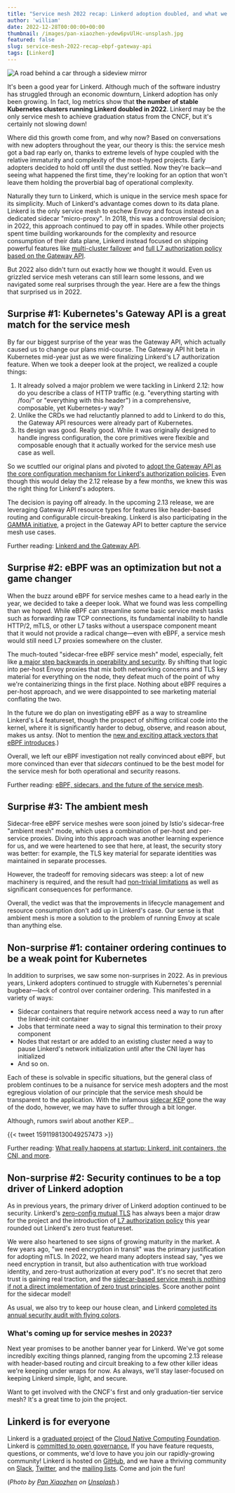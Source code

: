 ```yaml
---
title: "Service mesh 2022 recap: Linkerd adoption doubled, and what we learned about eBPF, the Gateway API, and more"
author: 'william'
date: 2022-12-28T00:00:00+00:00
thumbnail: /images/pan-xiaozhen-ydew6pvUlHc-unsplash.jpg
featured: false
slug: service-mesh-2022-recap-ebpf-gateway-api
tags: [Linkerd]
---
```


![A road behind a car through a sideview mirror](/images/pan-xiaozhen-ydew6pvUlHc-unsplash.jpg
)

It's been a good year for Linkerd. Although much of the software industry has
struggled through an economic downturn, Linkerd adoption has only been growing.
In fact, log metrics show that **the number of stable Kubernetes clusters
running Linkerd doubled in 2022**. Linkerd may be the only service mesh to
achieve graduation status from the CNCF, but it's certainly not slowing down!

Where did this growth come from, and why now? Based on conversations with new
adopters throughout the year, our theory is this: the service mesh got a bad rap
early on, thanks to extreme levels of hype coupled with the relative immaturity
and complexity of the most-hyped projects. Early adopters decided to hold off
until the dust settled. Now they're back—and seeing what happened the first
time, they're looking for an option that won't leave them holding the proverbial
bag of operational complexity.

Naturally they turn to Linkerd, which is unique in the service mesh space for
its simplicity. Much of Linkerd's advantage comes down to its data plane.
Linkerd is the only service mesh to eschew Envoy and focus instead on a
dedicated sidecar "micro-proxy". In 2018, this was a controversial decision; in
2022, this approach continued to pay off in spades. While other projects spent
time building workarounds for the complexity and resource consumption of their
data plane, Linkerd instead focused on shipping powerful features like
[multi-cluster
failover](https://linkerd.io/2022/03/09/announcing-automated-multi-cluster-failover-for-kubernetes/)
and [full L7 authorization policy based on the Gateway
API](https://buoyant.io/blog/announcing-linkerd-2-12).

But 2022 also didn't turn out exactly how we thought it would. Even us grizzled
service mesh veterans can still learn some lessons, and we navigated some real
surprises through the year. Here are a few the things that surprised us in 2022.

## Surprise #1: Kubernetes's Gateway API is a great match for the service mesh

By far our biggest surprise of the year was the Gateway API, which actually
caused us to change our plans mid-course. The Gateway API hit beta in Kubernetes
mid-year just as we were finalizing Linkerd's L7 authorization feature. When we
took a deeper look at the project, we realized a couple things:

1. It already solved a major problem we were tackling in Linkerd 2.12: how do
   you describe a class of HTTP traffic (e.g. "everything starting with /foo/"
   or "everything with this header") in a comprehensive, composable, yet
   Kubernetes-y way?
2. Unlike the CRDs we had reluctantly planned to add to Linkerd to do this, the
   Gateway API resources were already part of Kubernetes.
3. Its design was good. Really good. While it was originally designed to handle
   ingress configuration, the core primitives were flexible and composable
   enough that it actually worked for the service mesh use case as well.

So we scuttled our original plans and pivoted to [adopt the Gateway API as the
core configuration mechanism for Linkerd's authorization
policies](https://buoyant.io/blog/linkerd-and-the-gateway-api). Even though this
would delay the 2.12 release by a few months, we knew this was the right thing
for Linkerd's adopters.

The decision is paying off already. In the upcoming 2.13 release, we are
leveraging Gateway API resource types for features like header-based routing and
configurable circuit-breaking. Linkerd is also participating in the [GAMMA
initiative](https://gateway-api.sigs.k8s.io/contributing/gamma/), a project in
the Gateway API to better capture the service mesh use cases.

Further reading: [Linkerd and the Gateway
API](https://buoyant.io/blog/linkerd-and-the-gateway-api).

## Surprise #2: eBPF was an optimization but not a game changer

When the buzz around eBPF for service meshes came to a head early in the year,
we decided to take a deeper look. What we found was less compelling than we
hoped. While eBPF can streamline some basic service mesh tasks such as
forwarding raw TCP connections, its fundamental inability to handle HTTP/2,
mTLS, or other L7 tasks without a userspace component meant that it would not
provide a radical change—even with eBPF, a service mesh would still need L7
proxies somewhere on the cluster.

The much-touted "sidecar-free eBPF service mesh" model, especially, felt like [a
major step backwards in operability and
security](https://buoyant.io/blog/ebpf-sidecars-and-the-future-of-the-service-mesh).
By shifting that logic into per-host Envoy proxies that mix both networking
concerns and TLS key material for everything on the node, they defeat much of
the point of why we're containerizing things in the first place. Nothing about
eBPF requires a per-host approach, and we were disappointed to see marketing
material conflating the two.

In the future we do plan on investigating eBPF as a way to streamline Linkerd's
L4 featureset, though the prospect of shifting critical code into the kernel,
where it is significantly harder to debug, observe, and reason about, makes us
antsy. (Not to mention the [new and exciting attack vectors that eBPF
introduces](https://pentera.io/blog/the-good-bad-and-compromisable-aspects-of-linux-ebpf/).)

Overall, we left our eBPF investigation not really convinced about eBPF, but
more convinced than ever that _sidecars_ continued to be the best model for the
service mesh for both operational and security reasons.

Further reading: [eBPF, sidecars, and the future of the service
mesh](https://buoyant.io/blog/ebpf-sidecars-and-the-future-of-the-service-mesh).

## Surprise #3: The ambient mesh

Sidecar-free eBPF service meshes were soon joined by Istio's sidecar-free
"ambient mesh" mode, which uses a combination of per-host and per-service
proxies. Diving into this approach was another learning experience for us, and
we were heartened to see that here, at least, the security story was better: for
example, the TLS key material for separate identities was maintained in separate
processes.

However, the tradeoff for removing sidecars was steep: a lot of new machinery is
required, and the result had [non-trivial
limitations](https://github.com/istio/istio/tree/experimental-ambient#limitations)
as well as significant consequences for performance.

Overall, the vedict was that the improvements in lifecycle management and
resource consumption don't add up in Linkerd's case. Our sense is that ambient
mesh is more a solution to the problem of running Envoy at scale than anything
else.

## Non-surprise #1: container ordering continues to be a weak point for Kubernetes

In addition to surprises, we saw some non-surprises in 2022. As in previous
years, Linkerd adopters continued to struggle with Kubernetes's perennial
bugbear—lack of control over container ordering.  This manifested in a variety
of ways:

* Sidecar containers that require network access need a way to run after the
  linkerd-init container
* Jobs that terminate need a way to signal this termination to their proxy
  component
* Nodes that restart or are added to an existing cluster need a way to pause
  Linkerd's network initialization until after the CNI layer has initialized
* And so on.

Each of these is solvable in specific situations, but the general class of
problem continues to be a nuisance for service mesh adopters and the most
egregious violation of our principle that the service mesh should be transparent
to the application. With the infamous [sidecar
KEP](https://github.com/kubernetes/enhancements/issues/753) gone the way of the
dodo, however, we may have to suffer through a bit longer.

Although, rumors swirl about another KEP...

{{< tweet 1591198130049257473 >}}

Further reading: [What really happens at startup: Linkerd, init containers, the
CNI, and
more](https://linkerd.io/2022/12/01/what-really-happens-at-startup-linkerd-init-containers-the-cni-and-more/).

## Non-surprise #2: Security continues to be a top driver of Linkerd adoption

As in previous years, the primary driver of Linkerd adoption continued to be
security. Linkerd's [zero-config mutual
TLS](https://linkerd.io/2.12/features/automatic-mtls/) has always been a major
draw for the project and the introduction of [L7 authorization
policy](https://buoyant.io/blog/announcing-linkerd-2-12) this year rounded out
Linkerd's zero trust featureset.

We were also heartened to see signs of growing maturity in the market. A few
years ago, "we need encryption in transit" was the primary justification for
adopting mTLS. In 2022, we heard many adopters instead say, "yes we need
encryption in transit, but also authentication with true workload identity, and
zero-trust authorization at every pod". It's no secret that zero trust is
gaining real traction, and the [sidecar-based service mesh is nothing if not a
direct implementation of zero trust
principles](https://buoyant.io/resources/zero-trust-in-kubernetes-with-linkerd).
Score another point for the sidecar model!

As usual, we also try to keep our house clean, and Linkerd [completed its annual
security audit with flying
colors](https://linkerd.io/2022/06/27/announcing-the-completion-of-linkerds-2022-security-audit/).

### What's coming up for service meshes in 2023?

Next year promises to be another banner year for Linkerd. We've got some
incredibly exciting things planned, ranging from the upcoming 2.13 release with
header-based routing and circuit breaking to a few other killer ideas we're
keeping under wraps for now.  As always, we'll stay laser-focused on keeping
Linkerd simple, light, and secure.

Want to get involved with the CNCF's first and only graduation-tier service
mesh? It's a great time to join the project.

## Linkerd is for everyone

Linkerd is a [graduated project](/2021/07/28/announcing-cncf-graduation/) of the
[Cloud Native Computing Foundation](https://cncf.io/). Linkerd is [committed to
open
governance.](https://linkerd.io/2019/10/03/linkerds-commitment-to-open-governance/)
If you have feature requests, questions, or comments, we'd love to have you join
our rapidly-growing community! Linkerd is hosted on
[GitHub](https://github.com/linkerd/), and we have a thriving community on
[Slack](https://slack.linkerd.io/), [Twitter](https://twitter.com/linkerd), and
the [mailing lists](https://linkerd.io/2/get-involved/). Come and join the fun!

(*Photo by [Pan Xiaozhen](https://unsplash.com/@zhenhappy?utm_source=unsplash&utm_medium=referral&utm_content=creditCopyText)
on
[Unsplash](https://unsplash.com/?utm_source=unsplash&utm_medium=referral&utm_content=creditCopyText).*)
